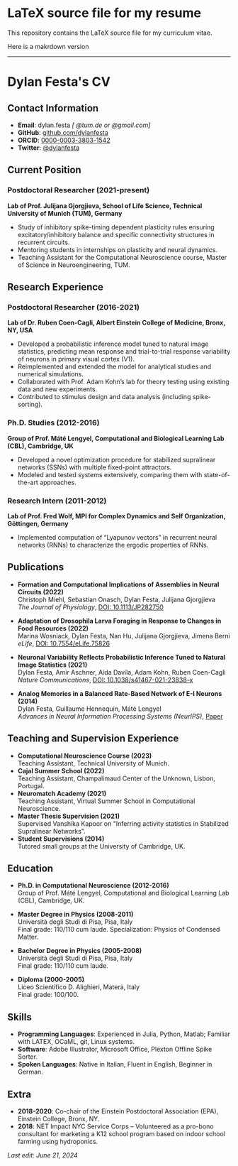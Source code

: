 # LaTeX source file for my resume


This repository contains the LaTeX source file for my curriculum vitae.


Here is a makrdown version

---

# Dylan Festa's CV

## Contact Information
- **Email**: dylan.festa _[ @tum.de or @gmail.com]_
- **GitHub**: [github.com/dylanfesta](https://github.com/dylanfesta)
- **ORCID**: [0000-0003-3803-1542](https://orcid.org/0000-0003-3803-1542)
- **Twitter**: [@dylanfesta](https://x.com/dylanfesta)

## Current Position
### Postdoctoral Researcher (2021-present)
**Lab of Prof. Julijana Gjorgjieva, School of Life Science, Technical University of Munich (TUM), Germany**
- Study of inhibitory spike-timing dependent plasticity rules ensuring excitatory/inhibitory balance and specific connectivity structures in recurrent circuits.
- Mentoring students in internships on plasticity and neural dynamics.
- Teaching Assistant for the Computational Neuroscience course, Master of Science in Neuroengineering, TUM.

## Research Experience
### Postdoctoral Researcher (2016-2021)
**Lab of Dr. Ruben Coen-Cagli, Albert Einstein College of Medicine, Bronx, NY, USA**
- Developed a probabilistic inference model tuned to natural image statistics, predicting mean response and trial-to-trial response variability of neurons in primary visual cortex (V1).
- Reimplemented and extended the model for analytical studies and numerical simulations.
- Collaborated with Prof. Adam Kohn’s lab for theory testing using existing data and new experiments.
- Contributed to stimulus design and data analysis (including spike-sorting).

### Ph.D. Studies (2012-2016)
**Group of Prof. Máté Lengyel, Computational and Biological Learning Lab (CBL), Cambridge, UK**
- Developed a novel optimization procedure for stabilized supralinear networks (SSNs) with multiple fixed-point attractors.
- Modeled and tested systems extensively, comparing them with state-of-the-art approaches.

### Research Intern (2011-2012)
**Lab of Prof. Fred Wolf, MPI for Complex Dynamics and Self Organization, Göttingen, Germany**
- Implemented computation of “Lyapunov vectors” in recurrent neural networks (RNNs) to characterize the ergodic properties of RNNs.

## Publications
- **Formation and Computational Implications of Assemblies in Neural Circuits (2022)**  
  Christoph Miehl, Sebastian Onasch, Dylan Festa, Julijana Gjorgjieva  
  *The Journal of Physiology*, [DOI: 10.1113/JP282750](https://doi.org/10.1113/JP282750)

- **Adaptation of Drosophila Larva Foraging in Response to Changes in Food Resources (2022)**  
  Marina Wosniack, Dylan Festa, Nan Hu, Julijana Gjorgjieva, Jimena Berni  
  *eLife*, [DOI: 10.7554/eLife.75826](https://doi.org/10.7554/eLife.75826)

- **Neuronal Variability Reflects Probabilistic Inference Tuned to Natural Image Statistics (2021)**  
  Dylan Festa, Amir Aschner, Aida Davila, Adam Kohn, Ruben Coen-Cagli  
  *Nature Communications*, [DOI: 10.1038/s41467-021-23838-x](https://doi.org/10.1038/s41467-021-23838-x)

- **Analog Memories in a Balanced Rate-Based Network of E-I Neurons (2014)**  
  Dylan Festa, Guillaume Hennequin, Máté Lengyel  
  *Advances in Neural Information Processing Systems (NeurIPS)*, [Paper](https://proceedings.neurips.cc/paper/2014/file/0a0a0c8aaa00ade50f74a3f0ca981ed7-Paper.pdf)

## Teaching and Supervision Experience
- **Computational Neuroscience Course (2023)**  
  Teaching Assistant, Technical University of Munich.
- **Cajal Summer School (2022)**  
  Teaching Assistant, Champalimaud Center of the Unknown, Lisbon, Portugal.
- **Neuromatch Academy (2021)**  
  Teaching Assistant, Virtual Summer School in Computational Neuroscience.
- **Master Thesis Supervision (2021)**  
  Supervised Vanshika Kapoor on "Inferring activity statistics in Stabilized Supralinear Networks".
- **Student Supervisions (2014)**  
  Tutored small groups at the University of Cambridge, UK.

## Education
- **Ph.D. in Computational Neuroscience (2012-2016)**  
  Group of Prof. Máté Lengyel, Computational and Biological Learning Lab (CBL), Cambridge, UK.

- **Master Degree in Physics (2008-2011)**  
  Università degli Studi di Pisa, Pisa, Italy  
  Final grade: 110/110 cum laude. Specialization: Physics of Condensed Matter.

- **Bachelor Degree in Physics (2005-2008)**  
  Università degli Studi di Pisa, Pisa, Italy  
  Final grade: 110/110 cum laude.

- **Diploma (2000-2005)**  
  Liceo Scientifico D. Alighieri, Matera, Italy  
  Final grade: 100/100.

## Skills
- **Programming Languages**: Experienced in Julia, Python, Matlab; Familiar with LATEX, OCaML, git, Linux systems.
- **Software**: Adobe Illustrator, Microsoft Office, Plexton Offline Spike Sorter.
- **Spoken Languages**: Native in Italian, Fluent in English, Beginner in German.

## Extra
- **2018-2020**: Co-chair of the Einstein Postdoctoral Association (EPA), Einstein College, Bronx, NY.
- **2018**: NET Impact NYC Service Corps – Volunteered as a pro-bono consultant for marketing a K12 school program based on indoor school farming using hydroponics.
  
_Last edit: June 21, 2024_
